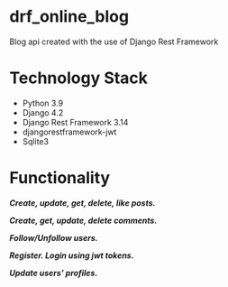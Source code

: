# drf_online_blog
Blog api created with the use of Django Rest Framework

# Technology Stack
- Python 3.9
- Django 4.2
- Django Rest Framework 3.14
- djangorestframework-jwt
- Sqlite3

# Functionality
___Create, update, get, delete, like posts.___

___Create, get, update, delete comments.___

___Follow/Unfollow users.___

___Register. Login using jwt tokens.___

___Update users' profiles.___
